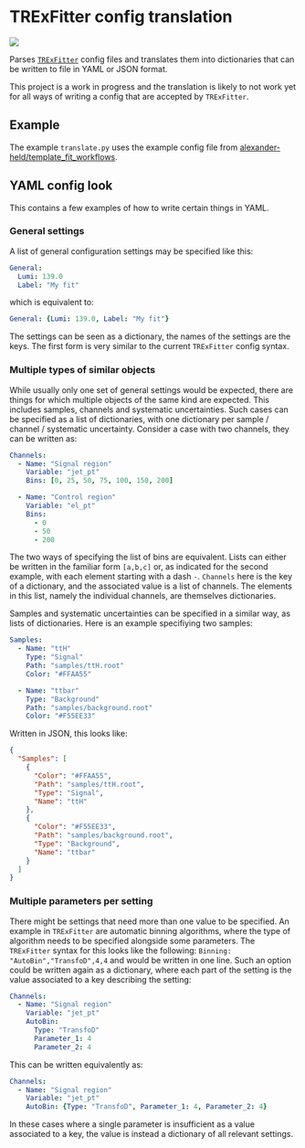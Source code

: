 # TRExFitter config translation
![](https://github.com/alexander-held/TRExFitter-config-translation/workflows/CI/badge.svg)

Parses [`TRExFitter`](https://gitlab.cern.ch/TRExStats/TRExFitter) config files and translates them into dictionaries that can be written to file in YAML or JSON format.

This project is a work in progress and the translation is likely to not work yet for all ways of writing a config that are accepted by `TRExFitter`.

## Example
The example `translate.py` uses the example config file from [alexander-held/template_fit_workflows](https://github.com/alexander-held/template_fit_workflows).

## YAML config look
This contains a few examples of how to write certain things in YAML.

### General settings
A list of general configuration settings may be specified like this:
```YAML
General:
  Lumi: 139.0
  Label: "My fit"
```
which is equivalent to:
```YAML
General: {Lumi: 139.0, Label: "My fit"}
```
The settings can be seen as a dictionary, the names of the settings are the keys.
The first form is very similar to the current `TRExFitter` config syntax.

### Multiple types of similar objects
While usually only one set of general settings would be expected, there are things for which multiple objects of the same kind are expected.
This includes samples, channels and systematic uncertainties.
Such cases can be specified as a list of dictionaries, with one dictionary per sample / channel / systematic uncertainty.
Consider a case with two channels, they can be written as:
```YAML
Channels:
  - Name: "Signal region"
    Variable: "jet_pt"
    Bins: [0, 25, 50, 75, 100, 150, 200]

  - Name: "Control region"
    Variable: "el_pt"
    Bins:
      - 0
      - 50
      - 200
```
The two ways of specifying the list of bins are equivalent.
Lists can either be written in the familiar form `[a,b,c]` or, as indicated for the second example, with each element starting with a dash `-`.
`Channels` here is the key of a dictionary, and the associated value is a list of channels.
The elements in this list, namely the individual channels, are themselves dictionaries.

Samples and systematic uncertainties can be specified in a similar way, as lists of dictionaries.
Here is an example specifiying two samples:
```YAML
Samples:
  - Name: "ttH"
    Type: "Signal"
    Path: "samples/ttH.root"
    Color: "#FFAA55"

  - Name: "ttbar"
    Type: "Background"
    Path: "samples/background.root"
    Color: "#F55EE33"
```
Written in JSON, this looks like:
```JSON
{
  "Samples": [
    {
      "Color": "#FFAA55",
      "Path": "samples/ttH.root",
      "Type": "Signal",
      "Name": "ttH"
    },
    {
      "Color": "#F55EE33",
      "Path": "samples/background.root",
      "Type": "Background",
      "Name": "ttbar"
    }
  ]
}
```

### Multiple parameters per setting
There might be settings that need more than one value to be specified.
An example in `TRExFitter` are automatic binning algorithms, where the type of algorithm needs to be specified alongside some parameters.
The `TRExFitter` syntax for this looks like the following: `Binning: "AutoBin","TransfoD",4,4` and would be written in one line.
Such an option could be written again as a dictionary, where each part of the setting is the value associated to a key describing the setting:
```YAML
Channels:
  - Name: "Signal region"
    Variable: "jet_pt"
    AutoBin:
      Type: "TransfoD"
      Parameter_1: 4
      Parameter_2: 4
```
This can be written equivalently as:
```YAML
Channels:
  - Name: "Signal region"
    Variable: "jet_pt"
    AutoBin: {Type: "TransfoD", Parameter_1: 4, Parameter_2: 4}
```
In these cases where a single parameter is insufficient as a value associated to a key, the value is instead a dictionary of all relevant settings.